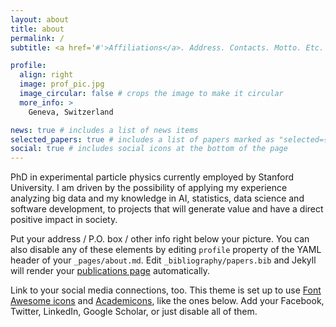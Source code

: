```yaml
---
layout: about
title: about
permalink: /
subtitle: <a href='#'>Affiliations</a>. Address. Contacts. Motto. Etc.

profile:
  align: right
  image: prof_pic.jpg
  image_circular: false # crops the image to make it circular
  more_info: >
    Geneva, Switzerland

news: true # includes a list of news items
selected_papers: true # includes a list of papers marked as "selected={true}"
social: true # includes social icons at the bottom of the page
---
```


 PhD in experimental particle physics currently employed by Stanford University. I am driven by the possibility of applying my experience analyzing big data and my knowledge in AI, statistics, data science and software development, to projects that will generate value and have a direct positive impact in society.


Put your address / P.O. box / other info right below your picture. You can also disable any of these elements by editing `profile` property of the YAML header of your `_pages/about.md`. Edit `_bibliography/papers.bib` and Jekyll will render your [publications page](/al-folio/publications/) automatically.

Link to your social media connections, too. This theme is set up to use [Font Awesome icons](https://fontawesome.com/) and [Academicons](https://jpswalsh.github.io/academicons/), like the ones below. Add your Facebook, Twitter, LinkedIn, Google Scholar, or just disable all of them.
